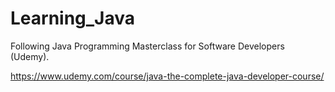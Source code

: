 # Learning_Java

Following Java Programming Masterclass for Software Developers (Udemy).

https://www.udemy.com/course/java-the-complete-java-developer-course/
